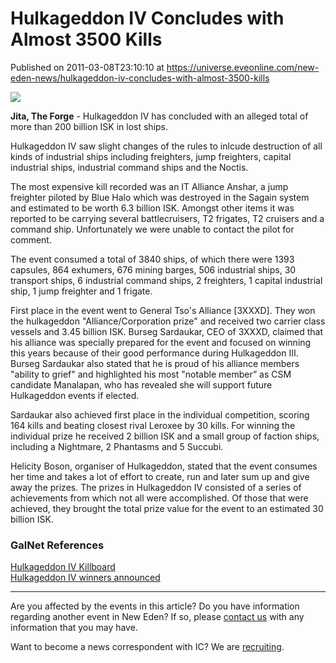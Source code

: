 # Hulkageddon IV Concludes with Almost 3500 Kills
Published on 2011-03-08T23:10:10 at https://universe.eveonline.com/new-eden-news/hulkageddon-iv-concludes-with-almost-3500-kills

![](http://www.eve-ic.net/media/assets/icarticlebanner.png)  
  
 **Jita, The Forge** \- Hulkageddon IV has concluded with an alleged total of more than 200 billion ISK in lost ships.  
  
Hulkageddon IV saw slight changes of the rules to inlcude destruction of all kinds of industrial ships including freighters, jump freighters, capital industrial ships, industrial command ships and the Noctis.  
  
The most expensive kill recorded was an IT Alliance Anshar, a jump freighter piloted by Blue Halo which was destroyed in the Sagain system and estimated to be worth 6.3 billion ISK. Amongst other items it was reported to be carrying several battlecruisers, T2 frigates, T2 cruisers and a command ship. Unfortunately we were unable to contact the pilot for comment.  
  
The event consumed a total of 3840 ships, of which there were 1393 capsules, 864 exhumers, 676 mining barges, 506 industrial ships, 30 transport ships, 6 industrial command ships, 2 freighters, 1 capital industrial ship, 1 jump freighter and 1 frigate.  
  
First place in the event went to General Tso's Alliance [3XXXD]. They won the hulkageddon "Alliance/Corporation prize" and received two carrier class vessels and 3.45 billion ISK. Burseg Sardaukar, CEO of 3XXXD, claimed that his alliance was specially prepared for the event and focused on winning this years because of their good performance during Hulkageddon III. Burseg Sardaukar also stated that he is proud of his alliance members "ability to grief" and highlighted his most "notable member” as CSM candidate Manalapan, who has revealed she will support future Hulkageddon events if elected.  
  
Sardaukar also achieved first place in the individual competition, scoring 164 kills and beating closest rival Leroxee by 30 kills. For winning the individual prize he received 2 billion ISK and a small group of faction ships, including a Nightmare, 2 Phantasms and 5 Succubi.  
  
Helicity Boson, organiser of Hulkageddon, stated that the event consumes her time and takes a lot of effort to create, run and later sum up and give away the prizes. The prizes in Hulkageddon IV consisted of a series of achievements from which not all were accomplished. Of those that were achieved, they brought the total prize value for the event to an estimated 30 billion ISK.

### GalNet References

[Hulkageddon IV Killboard](http://hulkageddon4.machine9.net/killboard/?a=home&m=2&y=2011)  
[Hulkageddon IV winners announced](http://hulkageddon4.machine9.net/?page_id=76)

* * *

Are you affected by the events in this article? Do you have information regarding another event in New Eden? If so, please [contact us](http://www.eveonline.com/news.asp?a=submitrp) with any information that you may have.  
  
Want to become a news correspondent with IC? We are [recruiting](http://www.eveonline.com/isd.asp).
